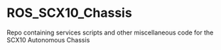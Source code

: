 # ROS_SCX10_Chassis
Repo containing services scripts and other miscellaneous code for the SCX10 Autonomous Chassis
